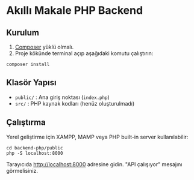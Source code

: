 # Akıllı Makale PHP Backend

## Kurulum

1. [Composer](https://getcomposer.org/) yüklü olmalı.
2. Proje kökünde terminal açıp aşağıdaki komutu çalıştırın:

```
composer install
```

## Klasör Yapısı

- `public/` : Ana giriş noktası (`index.php`)
- `src/`    : PHP kaynak kodları (henüz oluşturulmadı)

## Çalıştırma

Yerel geliştirme için XAMPP, MAMP veya PHP built-in server kullanılabilir:

```
cd backend-php/public
php -S localhost:8000
```

Tarayıcıda [http://localhost:8000](http://localhost:8000) adresine gidin. "API çalışıyor" mesajını görmelisiniz. 